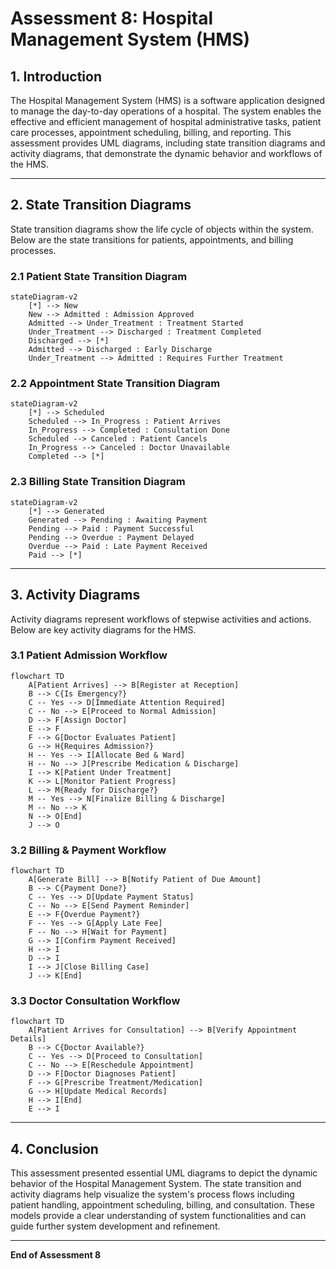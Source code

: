 # Assessment 8: Hospital Management System (HMS)

## **1. Introduction**
The Hospital Management System (HMS) is a software application designed to manage the day-to-day operations of a hospital. The system enables the effective and efficient management of hospital administrative tasks, patient care processes, appointment scheduling, billing, and reporting. This assessment provides UML diagrams, including state transition diagrams and activity diagrams, that demonstrate the dynamic behavior and workflows of the HMS.

---

## **2. State Transition Diagrams**
State transition diagrams show the life cycle of objects within the system. Below are the state transitions for patients, appointments, and billing processes.

### **2.1 Patient State Transition Diagram**
```mermaid
stateDiagram-v2
    [*] --> New
    New --> Admitted : Admission Approved
    Admitted --> Under_Treatment : Treatment Started
    Under_Treatment --> Discharged : Treatment Completed
    Discharged --> [*]
    Admitted --> Discharged : Early Discharge
    Under_Treatment --> Admitted : Requires Further Treatment
```

### **2.2 Appointment State Transition Diagram**
```mermaid
stateDiagram-v2
    [*] --> Scheduled
    Scheduled --> In_Progress : Patient Arrives
    In_Progress --> Completed : Consultation Done
    Scheduled --> Canceled : Patient Cancels
    In_Progress --> Canceled : Doctor Unavailable
    Completed --> [*]
```

### **2.3 Billing State Transition Diagram**
```mermaid
stateDiagram-v2
    [*] --> Generated
    Generated --> Pending : Awaiting Payment
    Pending --> Paid : Payment Successful
    Pending --> Overdue : Payment Delayed
    Overdue --> Paid : Late Payment Received
    Paid --> [*]
```

---

## **3. Activity Diagrams**
Activity diagrams represent workflows of stepwise activities and actions. Below are key activity diagrams for the HMS.

### **3.1 Patient Admission Workflow**
```mermaid
flowchart TD
    A[Patient Arrives] --> B[Register at Reception]
    B --> C{Is Emergency?}
    C -- Yes --> D[Immediate Attention Required]
    C -- No --> E[Proceed to Normal Admission]
    D --> F[Assign Doctor]
    E --> F
    F --> G[Doctor Evaluates Patient]
    G --> H{Requires Admission?}
    H -- Yes --> I[Allocate Bed & Ward]
    H -- No --> J[Prescribe Medication & Discharge]
    I --> K[Patient Under Treatment]
    K --> L[Monitor Patient Progress]
    L --> M{Ready for Discharge?}
    M -- Yes --> N[Finalize Billing & Discharge]
    M -- No --> K
    N --> O[End]
    J --> O
```

### **3.2 Billing & Payment Workflow**
```mermaid
flowchart TD
    A[Generate Bill] --> B[Notify Patient of Due Amount]
    B --> C{Payment Done?}
    C -- Yes --> D[Update Payment Status]
    C -- No --> E[Send Payment Reminder]
    E --> F{Overdue Payment?}
    F -- Yes --> G[Apply Late Fee]
    F -- No --> H[Wait for Payment]
    G --> I[Confirm Payment Received]
    H --> I
    D --> I
    I --> J[Close Billing Case]
    J --> K[End]
```

### **3.3 Doctor Consultation Workflow**
```mermaid
flowchart TD
    A[Patient Arrives for Consultation] --> B[Verify Appointment Details]
    B --> C{Doctor Available?}
    C -- Yes --> D[Proceed to Consultation]
    C -- No --> E[Reschedule Appointment]
    D --> F[Doctor Diagnoses Patient]
    F --> G[Prescribe Treatment/Medication]
    G --> H[Update Medical Records]
    H --> I[End]
    E --> I
```

---

## **4. Conclusion**
This assessment presented essential UML diagrams to depict the dynamic behavior of the Hospital Management System. The state transition and activity diagrams help visualize the system's process flows including patient handling, appointment scheduling, billing, and consultation. These models provide a clear understanding of system functionalities and can guide further system development and refinement.

---

**End of Assessment 8**
